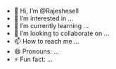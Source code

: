 - 👋 Hi, I’m @Rajeshesell
- 👀 I’m interested in ...
- 🌱 I’m currently learning ...
- 💞️ I’m looking to collaborate on ...
- 📫 How to reach me ...
- 😄 Pronouns: ...
- ⚡ Fun fact: ...

<!---
Rajeshesell/Rajeshesell is a ✨ special ✨ repository because its `README.md` (this file) appears on your GitHub profile.
You can click the Preview link to take a look at your changes.
--->
